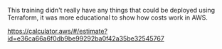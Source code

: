 This training didn't really have any things that could be deployed using Terraform, it was more educational to show how costs work in AWS.

https://calculator.aws/#/estimate?id=e36ca66a6f0db9be99292ba0f42a35be32545767
